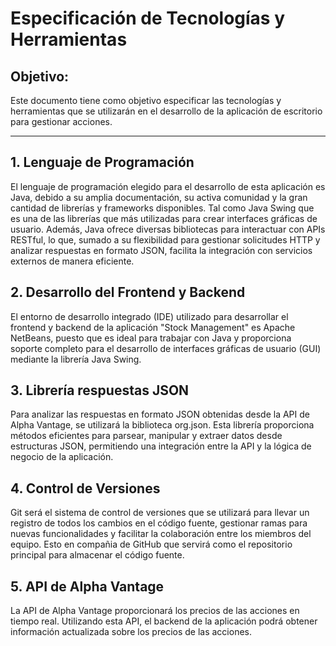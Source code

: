 # Especificación de Tecnologías y Herramientas

## Objetivo:

Este documento tiene como objetivo especificar las tecnologías y herramientas que se utilizarán en el desarrollo de la aplicación de escritorio para gestionar acciones.

---

## 1. Lenguaje de Programación

El lenguaje de programación elegido para el desarrollo de esta aplicación es Java, debido a su amplia documentación, su activa comunidad y la gran cantidad de librerías y frameworks disponibles. Tal como Java Swing que es una de las librerías que más utilizadas para crear interfaces gráficas de usuario. Además, Java ofrece diversas bibliotecas para interactuar con APIs RESTful, lo que, sumado a su flexibilidad para gestionar solicitudes HTTP y analizar respuestas en formato JSON, facilita la integración con servicios externos de manera eficiente.

## 2. Desarrollo del Frontend y Backend

El entorno de desarrollo integrado (IDE) utilizado para desarrollar el frontend y backend de la aplicación "Stock Management" es Apache NetBeans, puesto que es ideal para trabajar con Java y proporciona soporte completo para el desarrollo de interfaces gráficas de usuario (GUI) mediante la librería Java Swing.

## 3. Librería respuestas JSON

Para analizar las respuestas en formato JSON obtenidas desde la API de Alpha Vantage, se utilizará la biblioteca org.json. Esta librería proporciona métodos eficientes para parsear, manipular y extraer datos desde estructuras JSON, permitiendo una integración entre la API y la lógica de negocio de la aplicación.

## 4. Control de Versiones

Git será el sistema de control de versiones que se utilizará para llevar un registro de todos los cambios en el código fuente, gestionar ramas para nuevas funcionalidades y facilitar la colaboración entre los miembros del equipo. Esto en compañia de GitHub que servirá como el repositorio principal para almacenar el código fuente.

## 5. API de Alpha Vantage

La API de Alpha Vantage proporcionará los precios de las acciones en tiempo real. Utilizando esta API, el backend de la aplicación podrá obtener información actualizada sobre los precios de las acciones.

